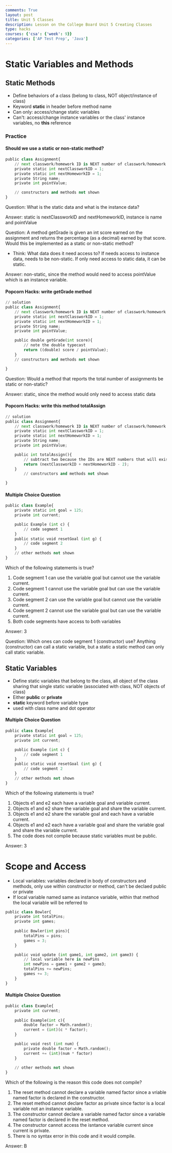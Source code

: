 ```yaml
---
comments: True
layout: post
title: Unit 5 Classes
description: Lesson on the College Board Unit 5 Creating Classes
type: hacks
courses: {'csa': {'week': 9}}
categories: ['AP Test Prep', 'Java']
---
```


# Static Variables and Methods

## Static Methods
- Define behaviors of a class (belong to class, NOT object/instance of class)
- Keyword **static** in header before method name
- Can only: access/change static variables
- Can't: access/change instance variables or the class' instance variables, no **this** reference

### Practice
#### Should we use a static or non-static method?


```python
public class Assignment{
    // next classwork/homework ID is NEXT number of classwork/homework that will be created
    private static int nextClassworkID = 1;
    private static int nextHomeworkID = 1;
    private String name;
    private int pointValue;

    // constructors and methods not shown
}
```

Question: What is the static data and what is the instance data?

Answer: static is nextClassworkID and nextHomeworkID, instance is name and pointValue

Question: A method getGrade is given an int score earned on the assignment and returns the percentage (as a decimal) earned by that score. Would this be implemented as a static or non-static method?
- Think: What data does it need access to? If needs access to instance data, needs to be non-static. If only need access to static data, it can be static.

Answer: non-static, since the method would need to access pointValue which is an instance variable.

#### Popcorn Hacks: write getGrade method


```python
// solution
public class Assignment{
    // next classwork/homework ID is NEXT number of classwork/homework that will be created
    private static int nextClassworkID = 1;
    private static int nextHomeworkID = 1;
    private String name;
    private int pointValue;

    public double getGrade(int score){
        // note the double typecast
        return ((double) score / pointValue);
    }
    // constructors and methods not shown

}
```

Question: Would a method that reports the total number of assignments be static or non-static?
 
Answer: static, since the method would only need to access static data

#### Popcorn Hacks: write this method totalAssign


```python
// solution
public class Assignment{
    // next classwork/homework ID is NEXT number of classwork/homework that will be created
    private static int nextClassworkID = 1;
    private static int nextHomeworkID = 1;
    private String name;
    private int pointValue;

    public int totalAssign(){
        // subtract two because the IDs are NEXT numbers that will exist, so subtract 1 from both -> -2
        return (nextClassworkID + nextHomeworkID - 2);
    }
        // constructors and methods not shown

}
```


#### Multiple Choice Question


```python
public class Example{
    private static int goal = 125;
    private int current;

    public Example (int c) {
        // code segment 1
    }
    public static void resetGoal (int g) {
        // code segment 2
    }
    // other methods not shown
}
```

Which of the following statements is true?
1. Code segment 1 can use the variable goal but cannot use the variable current.
2. Code segment 1 cannot use the variable goal but can use the variable current.
3. Code segment 2 can use the variable goal but cannot use the variable current.
4. Code segment 2 cannot use the variable goal but can use the variable current.
5. Both code segments have access to both variables

Answer: 3

Question: Which ones can code segment 1 (constructor) use? Anything (constructor) can call a static variable, but a static a static method can only call static variable.

## Static Variables
- Define static variables that belong to the class, all object of the class sharing that single static variable (associated with class, NOT objects of class)
- Either **public** or **private**
- **static** keyword before variable type
- used with class name and dot operator

#### Multiple Choice Question


```python
public class Example{
    private static int goal = 125;
    private int current;

    public Example (int c) {
        // code segment 1
    }
    public static void resetGoal (int g) {
        // code segment 2
    }
    // other methods not shown
}
```

Which of the following statements is true?
1. Objects e1 and e2 each have a variable goal and variable current.
2. Objects e1 and e2 share the variable goal and share the variable current.
3. Objects e1 and e2 share the variable goal and each have a variable current.
4. Objects e1 and e2 each have a variable goal and share the variable goal and share the variable current.
5. The code does not complie because static variables must be public.

Answer: 3

# Scope and Access
- Local variables: variables declared in body of constructors and methods, only use within constructor or method, can't be declaed public or private
- If local variable named same as instance variable, within that method the local variable will be referred to 


```python
public class Bowler{
    private int totalPins;
    private int games;
    
    public Bowler(int pins){
        totalPins = pins;
        games = 3;
    }

    public void update (int game1, int game2, int game3) {
        // local variable here is newPins
        int newPins = game1 + game2 + game3;
        totalPins += newPins;
        games += 3;
    }
}
```

#### Multiple Choice Question


```python
public class Example{
    private int current;
    
    public Example(int c){
        double factor = Math.random();
        current = (int)(c * factor);
    }

    public void rest (int num) {
        private double factor = Math.random();
        current += (int)(num * factor)
    }
    
    // other methods not shown
}
```

Which of the following is the reason this code does not compile?
1. The reset method cannot declare a variable named factor since a vriable named factor is declared in the constructor.
2. The reset method cannot declare factor as private since factor is a local variable not an instance variable.
3. The constructor cannot declare a variable named factor since a variable named factor is declared in the reset method. 
4. The constructor cannot access the isntance variable current since current is private.
5. There is no syntax error in this code and it would compile.

Answer: B
